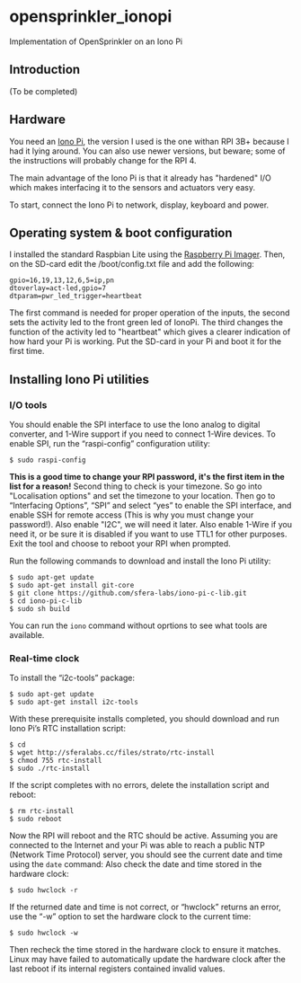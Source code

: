 # opensprinkler_ionopi
Implementation of OpenSprinkler on an Iono Pi
## Introduction
(To be completed)
## Hardware
You need an [Iono Pi](https://www.sferalabs.cc/product/iono-pi/), the version I used is the one withan RPI 3B+ because I had it lying around. You can also use newer versions, but beware; some of the instructions will probably change for the RPI 4.

The main advantage of the Iono Pi is that it already has "hardened" I/O which makes interfacing it to the sensors and actuators very easy.

To start, connect the Iono Pi to network, display, keyboard and power.
## Operating system & boot configuration
I installed the standard Raspbian Lite using the [Raspberry Pi Imager](https://www.raspberrypi.org/downloads/).
Then, on the SD-card edit the /boot/config.txt file and add the following:

    gpio=16,19,13,12,6,5=ip,pn
    dtoverlay=act-led,gpio=7
    dtparam=pwr_led_trigger=heartbeat
The first command is needed for proper operation of the inputs, the second sets the activity led to the front green led of IonoPi. The third changes the function of the activity led to "heartbeat" which gives a clearer indication of how hard your Pi is working.
Put the SD-card in your Pi and boot it for the first time.
## Installing Iono Pi utilities
### I/O tools
You should enable the SPI interface to use the Iono analog to digital converter, and 1-Wire support if you need to connect 1-Wire devices. To enable SPI, run the “raspi-config” configuration utility: 

    $ sudo raspi-config

**This is a good time to change your RPI password, it's the first item in the list for a reason!**
Second thing to check is your timezone. So go into "Localisation options" and set the timezone to your location.
Then go to “Interfacing Options”, “SPI” and select “yes” to enable the SPI interface, and enable SSH for remote access (This is why you must change your password!). Also enable "I2C", we will need it later.
Also enable 1-Wire if you need it, or be sure it is disabled if you want to use TTL1 for other purposes. Exit the tool and choose to reboot your RPI when prompted.

Run the following commands to download and install the Iono Pi utility: 

    $ sudo apt-get update
    $ sudo apt-get install git-core 
    $ git clone https://github.com/sfera-labs/iono-pi-c-lib.git 
    $ cd iono-pi-c-lib 
    $ sudo sh build
You can run the `iono` command without oprtions to see what tools are available.
### Real-time clock
To install the “i2c-tools” package: 

    $ sudo apt-get update 
    $ sudo apt-get install i2c-tools 

With these prerequisite installs completed, you should download and run Iono Pi’s RTC installation script: 

    $ cd 
    $ wget http://sferalabs.cc/files/strato/rtc-install 
    $ chmod 755 rtc-install 
    $ sudo ./rtc-install 

If the script completes with no errors, delete the installation script and reboot: 

    $ rm rtc-install 
    $ sudo reboot
    
Now the RPI will reboot and the RTC should be active. Assuming you are connected to the Internet and your Pi was able to reach a public NTP (Network Time Protocol) server, you should see the current date and time using the `date` command: 
Also check the date and time stored in the hardware clock: 

    $ sudo hwclock -r 

If the returned date and time is not correct, or “hwclock” returns an error, use the “-w” option to set the hardware clock to the current time: 

    $ sudo hwclock -w 

Then recheck the time stored in the hardware clock to ensure it matches. Linux may have failed to automatically update the hardware clock after the last reboot if its internal registers contained invalid values.

<!--stackedit_data:
eyJoaXN0b3J5IjpbMTg1Njk0MjA1OSwtNzQ3MjMxMDU0LC0xMj
U5NTg5NTExLC0xMDczMzcwNTY1LC05NDAyNDQzXX0=
-->